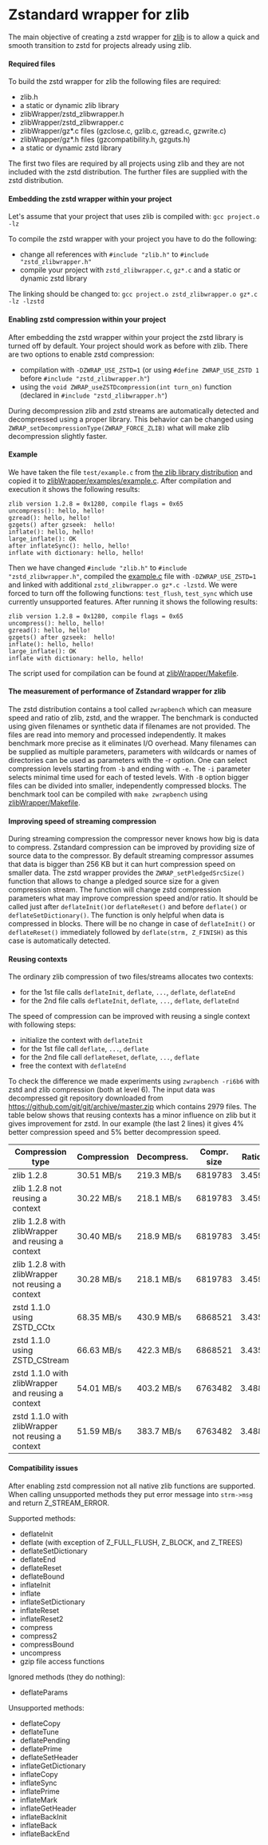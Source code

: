 Zstandard wrapper for zlib
================================

The main objective of creating a zstd wrapper for [zlib](https://zlib.net/) is to allow a quick and smooth transition to zstd for projects already using zlib.

#### Required files

To build the zstd wrapper for zlib the following files are required:
- zlib.h
- a static or dynamic zlib library
- zlibWrapper/zstd_zlibwrapper.h
- zlibWrapper/zstd_zlibwrapper.c
- zlibWrapper/gz*.c files (gzclose.c, gzlib.c, gzread.c, gzwrite.c)
- zlibWrapper/gz*.h files (gzcompatibility.h, gzguts.h)
- a static or dynamic zstd library

The first two files are required by all projects using zlib and they are not included with the zstd distribution.
The further files are supplied with the zstd distribution.


#### Embedding the zstd wrapper within your project

Let's assume that your project that uses zlib is compiled with:
```gcc project.o -lz```

To compile the zstd wrapper with your project you have to do the following:
- change all references with `#include "zlib.h"` to `#include "zstd_zlibwrapper.h"`
- compile your project with `zstd_zlibwrapper.c`, `gz*.c` and a static or dynamic zstd library

The linking should be changed to:
```gcc project.o zstd_zlibwrapper.o gz*.c -lz -lzstd```


#### Enabling zstd compression within your project

After embedding the zstd wrapper within your project the zstd library is turned off by default.
Your project should work as before with zlib. There are two options to enable zstd compression:
- compilation with `-DZWRAP_USE_ZSTD=1` (or using `#define ZWRAP_USE_ZSTD 1` before `#include "zstd_zlibwrapper.h"`)
- using the `void ZWRAP_useZSTDcompression(int turn_on)` function (declared in `#include "zstd_zlibwrapper.h"`)

During decompression zlib and zstd streams are automatically detected and decompressed using a proper library.
This behavior can be changed using `ZWRAP_setDecompressionType(ZWRAP_FORCE_ZLIB)` what will make zlib decompression slightly faster.


#### Example
We have taken the file `test/example.c` from [the zlib library distribution](https://zlib.net/) and copied it to [zlibWrapper/examples/example.c](examples/example.c).
After compilation and execution it shows the following results: 
```
zlib version 1.2.8 = 0x1280, compile flags = 0x65
uncompress(): hello, hello!
gzread(): hello, hello!
gzgets() after gzseek:  hello!
inflate(): hello, hello!
large_inflate(): OK
after inflateSync(): hello, hello!
inflate with dictionary: hello, hello!
```
Then we have changed `#include "zlib.h"` to `#include "zstd_zlibwrapper.h"`, compiled the [example.c](examples/example.c) file
with `-DZWRAP_USE_ZSTD=1` and linked with additional `zstd_zlibwrapper.o gz*.c -lzstd`.
We were forced to turn off the following functions: `test_flush`, `test_sync` which use currently unsupported features.
After running it shows the following results:
```
zlib version 1.2.8 = 0x1280, compile flags = 0x65
uncompress(): hello, hello!
gzread(): hello, hello!
gzgets() after gzseek:  hello!
inflate(): hello, hello!
large_inflate(): OK
inflate with dictionary: hello, hello!
```
The script used for compilation can be found at [zlibWrapper/Makefile](Makefile).


#### The measurement of performance of Zstandard wrapper for zlib

The zstd distribution contains a tool called `zwrapbench` which can measure speed and ratio of zlib, zstd, and the wrapper.
The benchmark is conducted using given filenames or synthetic data if filenames are not provided.
The files are read into memory and processed independently.
It makes benchmark more precise as it eliminates I/O overhead. 
Many filenames can be supplied as multiple parameters, parameters with wildcards or names of directories can be used as parameters with the -r option.
One can select compression levels starting from `-b` and ending with `-e`. The `-i` parameter selects minimal time used for each of tested levels.
With `-B` option bigger files can be divided into smaller, independently compressed blocks. 
The benchmark tool can be compiled with `make zwrapbench` using [zlibWrapper/Makefile](Makefile).


#### Improving speed of streaming compression

During streaming compression the compressor never knows how big is data to compress.
Zstandard compression can be improved by providing size of source data to the compressor. By default streaming compressor assumes that data is bigger than 256 KB but it can hurt compression speed on smaller data. 
The zstd wrapper provides the `ZWRAP_setPledgedSrcSize()` function that allows to change a pledged source size for a given compression stream.
The function will change zstd compression parameters what may improve compression speed and/or ratio.
It should be called just after `deflateInit()`or `deflateReset()` and before `deflate()` or `deflateSetDictionary()`. The function is only helpful when data is compressed in blocks. There will be no change in case of `deflateInit()` or `deflateReset()`  immediately followed by `deflate(strm, Z_FINISH)`
as this case is automatically detected.


#### Reusing contexts

The ordinary zlib compression of two files/streams allocates two contexts:
- for the 1st file calls `deflateInit`, `deflate`, `...`, `deflate`, `deflateEnd`
- for the 2nd file calls `deflateInit`, `deflate`, `...`, `deflate`, `deflateEnd`

The speed of compression can be improved with reusing a single context with following steps:
- initialize the context with `deflateInit`
- for the 1st file call `deflate`, `...`, `deflate`
- for the 2nd file call `deflateReset`, `deflate`, `...`, `deflate`
- free the context with `deflateEnd`

To check the difference we made experiments using `zwrapbench -ri6b6` with zstd and zlib compression (both at level 6).
The input data was decompressed git repository downloaded from https://github.com/git/git/archive/master.zip which contains 2979 files.
The table below shows that reusing contexts has a minor influence on zlib but it gives improvement for zstd.
In our example (the last 2 lines) it gives 4% better compression speed and 5% better decompression speed.

| Compression type                                  | Compression | Decompress.| Compr. size | Ratio |
| ------------------------------------------------- | ------------| -----------| ----------- | ----- |
| zlib 1.2.8                                        |  30.51 MB/s | 219.3 MB/s |     6819783 | 3.459 |
| zlib 1.2.8 not reusing a context                  |  30.22 MB/s | 218.1 MB/s |     6819783 | 3.459 |
| zlib 1.2.8 with zlibWrapper and reusing a context |  30.40 MB/s | 218.9 MB/s |     6819783 | 3.459 |
| zlib 1.2.8 with zlibWrapper not reusing a context |  30.28 MB/s | 218.1 MB/s |     6819783 | 3.459 |
| zstd 1.1.0 using ZSTD_CCtx                        |  68.35 MB/s | 430.9 MB/s |     6868521 | 3.435 |
| zstd 1.1.0 using ZSTD_CStream                     |  66.63 MB/s | 422.3 MB/s |     6868521 | 3.435 |
| zstd 1.1.0 with zlibWrapper and reusing a context |  54.01 MB/s | 403.2 MB/s |     6763482 | 3.488 |
| zstd 1.1.0 with zlibWrapper not reusing a context |  51.59 MB/s | 383.7 MB/s |     6763482 | 3.488 |


#### Compatibility issues
After enabling zstd compression not all native zlib functions are supported. When calling unsupported methods they put error message into `strm->msg` and return Z_STREAM_ERROR.

Supported methods:
- deflateInit
- deflate (with exception of Z_FULL_FLUSH, Z_BLOCK, and Z_TREES)
- deflateSetDictionary
- deflateEnd
- deflateReset
- deflateBound
- inflateInit
- inflate
- inflateSetDictionary
- inflateReset
- inflateReset2
- compress
- compress2
- compressBound
- uncompress
- gzip file access functions

Ignored methods (they do nothing):
- deflateParams

Unsupported methods:
- deflateCopy
- deflateTune
- deflatePending
- deflatePrime
- deflateSetHeader
- inflateGetDictionary
- inflateCopy
- inflateSync
- inflatePrime
- inflateMark
- inflateGetHeader
- inflateBackInit
- inflateBack
- inflateBackEnd
